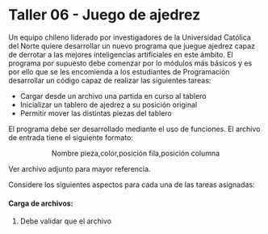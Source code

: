# Taller 06 - Juego de ajedrez
Un equipo chileno liderado por investigadores de la Universidad Católica del Norte quiere desarrollar
un nuevo programa que juegue ajedrez capaz de derrotar a las mejores inteligencias artificiales en este
ámbito. El programa por supuesto debe comenzar por lo módulos más básicos y es por ello que se les encomienda
a los estudiantes de Programación desarrollar un código capaz de realizar las siguientes tareas:

* Cargar desde un archivo una partida en curso al tablero
* Inicializar un tablero de ajedrez a su posición original
* Permitir mover las distintas piezas del tablero

El programa debe ser desarrollado mediante el uso de funciones. El archivo de entrada tiene el 
siguiente formato:

<center>Nombre pieza,color,posición fila,posición columna</center>

Ver archivo adjunto para mayor referencia.

Considere los siguientes aspectos para cada una de las tareas asignadas:

#### Carga de archivos:
1. Debe validar que el archivo